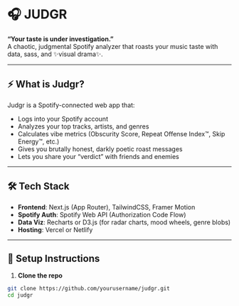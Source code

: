 # 🎧 JUDGR

**“Your taste is under investigation.”**  
A chaotic, judgmental Spotify analyzer that roasts your music taste with data, sass, and ✨visual drama✨.

---

## ⚡ What is Judgr?

Judgr is a Spotify-connected web app that:
- Logs into your Spotify account
- Analyzes your top tracks, artists, and genres
- Calculates vibe metrics (Obscurity Score, Repeat Offense Index™, Skip Energy™, etc.)
- Gives you brutally honest, darkly poetic roast messages
- Lets you share your “verdict” with friends and enemies

---

## 🛠 Tech Stack

- **Frontend**: Next.js (App Router), TailwindCSS, Framer Motion
- **Spotify Auth**: Spotify Web API (Authorization Code Flow)
- **Data Viz**: Recharts or D3.js (for radar charts, mood wheels, genre blobs)
- **Hosting**: Vercel or Netlify

---

## 🚀 Setup Instructions

1. **Clone the repo**
```bash
git clone https://github.com/yourusername/judgr.git
cd judgr

